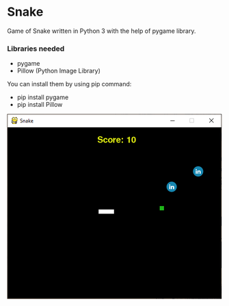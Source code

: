 # Snake

Game of Snake written in Python 3 with the help of pygame library.

### Libraries needed
* pygame
* Pillow (Python Image Library)

 You can install them by using pip command:
 * pip install pygame
 * pip install Pillow


![picture](resources/image.png)

